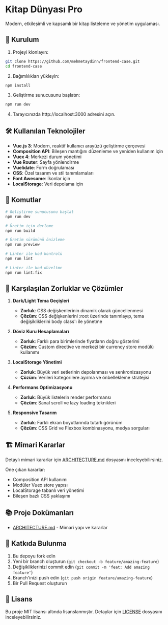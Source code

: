 # Kitap Dünyası Pro

Modern, etkileşimli ve kapsamlı bir kitap listeleme ve yönetim uygulaması.

## 🚀 Kurulum

1. Projeyi klonlayın:
```bash
git clone https://github.com/mehmetaydinn/frontend-case.git
cd frontend-case
```

2. Bağımlılıkları yükleyin:
```bash
npm install
```

3. Geliştirme sunucusunu başlatın:
```bash
npm run dev
```

4. Tarayıcınızda http://localhost:3000 adresini açın.

## 🛠️ Kullanılan Teknolojiler

- **Vue.js 3**: Modern, reaktif kullanıcı arayüzü geliştirme çerçevesi
- **Composition API**: Bileşen mantığını düzenleme ve yeniden kullanım için
- **Vuex 4**: Merkezi durum yönetimi
- **Vue Router**: Sayfa yönlendirme
- **Vuelidate**: Form doğrulaması
- **CSS**: Özel tasarım ve stil tanımlamaları
- **Font Awesome**: İkonlar için
- **LocalStorage**: Veri depolama için

## 📝 Komutlar

```bash
# Geliştirme sunucusunu başlat
npm run dev

# Üretim için derleme
npm run build

# Üretim sürümünü önizleme
npm run preview

# Linter ile kod kontrolü
npm run lint

# Linter ile kod düzeltme
npm run lint:fix
```

## 🎯 Karşılaşılan Zorluklar ve Çözümler

1. **Dark/Light Tema Geçişleri**
   - **Zorluk**: CSS değişkenlerinin dinamik olarak güncellenmesi
   - **Çözüm**: CSS değişkenlerini :root üzerinde tanımlayıp, tema değişikliklerini body class'ı ile yönetme

2. **Döviz Kuru Hesaplamaları**
   - **Zorluk**: Farklı para birimlerinde fiyatların doğru gösterimi
   - **Çözüm**: Custom directive ve merkezi bir currency store modülü kullanımı

3. **LocalStorage Yönetimi**
   - **Zorluk**: Büyük veri setlerinin depolanması ve senkronizasyonu
   - **Çözüm**: Verileri kategorilere ayırma ve önbellekleme stratejisi

4. **Performans Optimizasyonu**
   - **Zorluk**: Büyük listelerin render performansı
   - **Çözüm**: Sanal scroll ve lazy loading teknikleri

5. **Responsive Tasarım**
   - **Zorluk**: Farklı ekran boyutlarında tutarlı görünüm
   - **Çözüm**: CSS Grid ve Flexbox kombinasyonu, medya sorguları

## 🏗️ Mimari Kararlar

Detaylı mimari kararlar için [ARCHITECTURE.md](./docs/ARCHITECTURE.md) dosyasını inceleyebilirsiniz.

Öne çıkan kararlar:
- Composition API kullanımı
- Modüler Vuex store yapısı
- LocalStorage tabanlı veri yönetimi
- Bileşen bazlı CSS yaklaşımı

## 📚 Proje Dokümanları

- [ARCHITECTURE.md](./docs/ARCHITECTURE.md) - Mimari yapı ve kararlar

## 🤝 Katkıda Bulunma

1. Bu depoyu fork edin
2. Yeni bir branch oluşturun (`git checkout -b feature/amazing-feature`)
3. Değişikliklerinizi commit edin (`git commit -m 'feat: Add amazing feature'`)
4. Branch'inizi push edin (`git push origin feature/amazing-feature`)
5. Bir Pull Request oluşturun

## 📄 Lisans

Bu proje MIT lisansı altında lisanslanmıştır. Detaylar için [LICENSE](LICENSE) dosyasını inceleyebilirsiniz. 